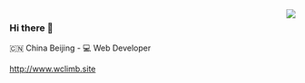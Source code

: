 <img align="right" src="https://github-readme-stats.vercel.app/api?username=wclimb&show_icons=true&icon_color=805AD5&text_color=718096&bg_color=ffffff&hide_title=true" />

### Hi there 👋

<!--
**wclimb/wclimb** is a ✨ _special_ ✨ repository because its `README.md` (this file) appears on your GitHub profile.

Here are some ideas to get you started:

- 🔭 I’m currently working on ...
- 🌱 I’m currently learning ...
- 👯 I’m looking to collaborate on ...
- 🤔 I’m looking for help with ...
- 💬 Ask me about ...
- 📫 How to reach me: ...
- 😄 Pronouns: ...
- ⚡ Fun fact: ...
-->


🇨🇳 China Beijing - 💻 Web Developer

http://www.wclimb.site
